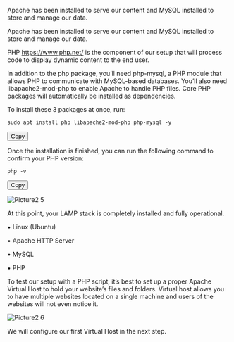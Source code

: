 Apache has been installed to serve our content and MySQL installed to store and manage our data.

Apache has been installed to serve our content and MySQL installed to store and manage our data. 

PHP https://www.php.net/ is the component of our setup that will process code to display dynamic content to the end user. 

In addition to the php package, you’ll need php-mysql, a PHP module that allows PHP to communicate with MySQL-based databases. You’ll also need libapache2-mod-php to enable Apache to handle PHP files. Core PHP packages will automatically be installed as dependencies.

To install these 3 packages at once, run:

<div id="code-container">
  <pre><code>sudo apt install php libapache2-mod-php php-mysql -y</code></pre>
  <button class="btn" data-clipboard-target="#code-container"><i class="fa fa-copy"></i> Copy</button>
</div>

Once the installation is finished, you can run the following command to confirm your PHP version:

<div id="code-container">
  <pre><code>php -v</code></pre>
  <button class="btn" data-clipboard-target="#code-container"><i class="fa fa-copy"></i> Copy</button>
</div>

![Picture2 5](https://user-images.githubusercontent.com/130314772/231017807-a82ff833-eedb-403f-943f-a0b7ef79cef3.png)

At this point, your LAMP stack is completely installed and fully operational.

•	Linux (Ubuntu)

•	Apache HTTP Server

•	MySQL

•	PHP

To test our setup with a PHP script, it’s best to set up a proper Apache Virtual Host to hold your website’s files and folders. Virtual host allows you to have multiple websites located on a single machine and users of the websites will not even notice it.

![Picture2 6](https://user-images.githubusercontent.com/130314772/231022401-8d11f5a0-cfce-4cea-b495-1d9996a52394.png)

We will configure our first Virtual Host in the next step.




